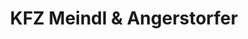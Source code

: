 ---
title: "KFZ Meindl & Angerstorfer"
url: /dingolfing/kfz-meindl-und-angerstorfer/
shop: Autowerkstatt
---